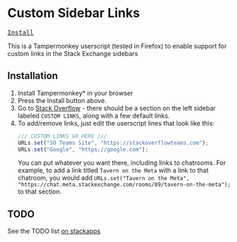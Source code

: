 # Custom Sidebar Links

<kbd>[Install](https://github.com/CoconutMacaroon/custom-sidebar-links/raw/main/sidebar.user.js)</kbd>

This is a Tampermonkey userscript (tested in Firefox) to enable support for custom links in the Stack Exchange sidebars

## Installation

1. Install Tampermonkey* in your browser
2. Press the Install button above.
3. Go to [Stack Overflow](https://stackoverflow.com) - there should be a section on the left sidebar labeled `CUSTOM LINKS`, along with a few default links.
4. To add/remove links, just edit the userscript lines that look like this:
   ```js
   /// CUSTOM LINKS GO HERE ///
   URLs.set("SO Teams Site", "https://stackoverflowteams.com");
   URLs.set("Google", "https://google.com");
   ```
   You can put whatever you want there, including links to chatrooms. For example, to add a link titled `Tavern on the Meta` with a link to that chatroom, you would add `URLs.set("Tavern on the Meta", "https://chat.meta.stackexchange.com/rooms/89/tavern-on-the-meta");` to that section.
   
## TODO
See the TODO list [on stackapps](https://stackapps.com/a/9571)

